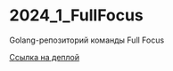 # 2024_1_FullFocus
Golang-репозиторий команды Full Focus  

[Ссылка на деплой](http://62.233.46.235/)
